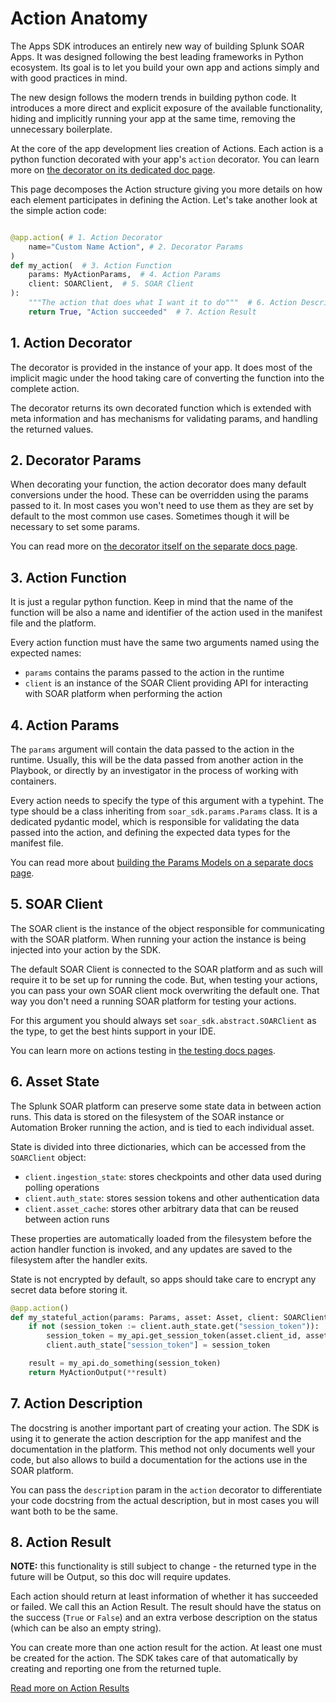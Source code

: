 # Action Anatomy

The Apps SDK introduces an entirely new way of building Splunk SOAR Apps. It was designed following the best
leading frameworks in Python ecosystem. Its goal is to let you build your own app and actions simply and with
good practices in mind.

The new design follows the modern trends in building python code. It introduces a more direct and explicit exposure
of the available functionality, hiding and implicitly running your app at the same time, removing the unnecessary
boilerplate.

At the core of the app development lies creation of Actions. Each action is a python function decorated with your
app's `action` decorator. You can learn more on [the decorator on its dedicated doc page](./action_decorator.md).

This page decomposes the Action structure giving you more details on how each element participates in defining the Action.
Let's take another look at the simple action code:

```python

@app.action( # 1. Action Decorator
    name="Custom Name Action", # 2. Decorator Params
)
def my_action(  # 3. Action Function
    params: MyActionParams,  # 4. Action Params
    client: SOARClient,  # 5. SOAR Client
):
    """The action that does what I want it to do"""  # 6. Action Description
    return True, "Action succeeded"  # 7. Action Result
```

## 1. Action Decorator

The decorator is provided in the instance of your app. It does most of the implicit magic under the hood
taking care of converting the function into the complete action.

The decorator returns its own decorated function which is extended with meta information and has mechanisms for
validating params, and handling the returned values.

## 2. Decorator Params

When decorating your function, the action decorator does many default conversions under the hood. These can be
overridden using the params passed to it. In most cases you won't need to use them as they are set by default to
the most common use cases. Sometimes though it will be necessary to set some params.

You can read more on [the decorator itself on the separate docs page](./action_decorator.md).

## 3. Action Function

It is just a regular python function. Keep in mind that the name of the function will be also a name and identifier
of the action used in the manifest file and the platform.

Every action function must have the same two arguments named using the expected names:
- `params` contains the params passed to the action in the runtime
- `client` is an instance of the SOAR Client providing API for interacting with SOAR platform when performing the action

## 4. Action Params

The `params` argument will contain the data passed to the action in the runtime. Usually, this will be the data passed
from another action in the Playbook, or directly by an investigator in the process of working with containers.

Every action needs to specify the type of this argument with a typehint. The type should be a class inheriting from
`soar_sdk.params.Params` class. It is a dedicated pydantic model, which is responsible for validating the data passed into
the action, and defining the expected data types for the manifest file.

You can read more about [building the Params Models on a separate docs page](./action_params.md).

## 5. SOAR Client

The SOAR client is the instance of the object responsible for communicating with the SOAR platform. When running
your action the instance is being injected into your action by the SDK.

The default SOAR Client is connected to the SOAR platform and as such will require it to be set up for running the code.
But, when testing your actions, you can pass your own SOAR client mock overwriting the default one. That way you
don't need a running SOAR platform for testing your actions.

For this argument you should always set `soar_sdk.abstract.SOARClient` as the type, to get the best hints support in your
IDE.

You can learn more on actions testing in [the testing docs pages](/docs/testing/index.md).

## 6. Asset State

The Splunk SOAR platform can preserve some state data in between action runs. This data is stored on the filesystem of the SOAR instance or Automation Broker running the action, and is tied to each individual asset.

State is divided into three dictionaries, which can be accessed from the `SOARClient` object:

- `client.ingestion_state`: stores checkpoints and other data used during polling operations
- `client.auth_state`: stores session tokens and other authentication data
- `client.asset_cache`: stores other arbitrary data that can be reused between action runs

These properties are automatically loaded from the filesystem before the action handler function is invoked, and any updates are saved to the filesystem after the handler exits.

State is not encrypted by default, so apps should take care to encrypt any secret data before storing it.

```python
@app.action()
def my_stateful_action(params: Params, asset: Asset, client: SOARClient) -> MyActionOutput:
    if not (session_token := client.auth_state.get("session_token")):
        session_token = my_api.get_session_token(asset.client_id, asset.client_secret)
        client.auth_state["session_token"] = session_token

    result = my_api.do_something(session_token)
    return MyActionOutput(**result)
```

## 7. Action Description

The docstring is another important part of creating your action. The SDK is using it to generate the action description
for the app manifest and the documentation in the platform. This method not only documents well your code, but also
allows to build a documentation for the actions use in the SOAR platform.

You can pass the `description` param in the `action` decorator to differentiate your code docstring from the actual
description, but in most cases you will want both to be the same.

## 8. Action Result

**NOTE:** this functionality is still subject to change - the returned type in the future will be Output, so this doc
will require updates.

Each action should return at least information of whether it has succeeded or failed. We call this an Action Result.
The result should have the status on the success (`True` or `False`) and an extra verbose description on the status
(which can be also an empty string).

You can create more than one action result for the action. At least one must be created for the action. The SDK
takes care of that automatically by creating and reporting one from the returned tuple.

[Read more on Action Results](./action_results.md)
